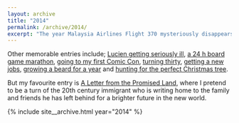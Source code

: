 ```yaml
---
layout: archive
title: "2014"
permalink: /archive/2014/
excerpt: "The year Malaysia Airlines Flight 370 mysteriously disappears."
---
```

Other memorable entries include; [Lucien getting seriously ill][lupus], [a 24 h board game marathon][board], [going to my first Comic Con][comic], [turning thirty][thirty], [getting a new jobs][job], [growing a beard for a year][beard] and [hunting for the perfect Christmas tree][tree].

But my favourite entry is [A Letter from the Promised Land][promised-land], where I pretend to be a turn of the 20th century immigrant who is writing home to the family and friends he has left behind for a brighter future in the new world.

[lupus]: /blog/at-least-it-wasnt-lupus-part-1
[board]: /blog/no-sleep-for-i-am-the-werewolf
[comic]: /blog/carlos-goes-mcm-london-comic-con
[thirty]: /blog/30-things-ive-learned-in-30-years
[job]: /blog/notice-of-termination
[beard]: /blog/a-scary-hairy-beard-story
[tree]: /blog/a-21st-century-hunt-for-the-perfect-christmas-tree
[promised-land]: /blog/a-letter-from-the-promised-land
[2014]: /archive/2014

{% include site__archive.html year="2014" %}